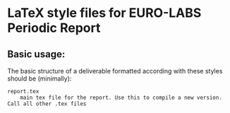 LaTeX style files for EURO-LABS Periodic Report
===============================================

Basic usage:
------------

The basic structure of a deliverable formatted according with these
styles should be (minimally):

    report.tex
        main tex file for the report. Use this to compile a new version. Call all other .tex files

    

  
